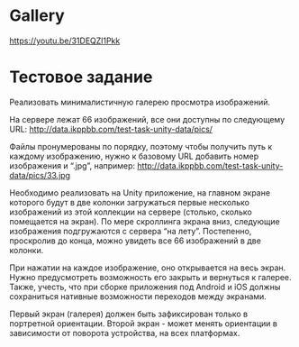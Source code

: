 # Gallery

https://youtu.be/31DEQZl1Pkk

# Тестовое задание
Реализовать минималистичную галерею просмотра изображений.

На сервере лежат 66 изображений, все они доступны по следующему URL:
http://data.ikppbb.com/test-task-unity-data/pics/

Файлы пронумерованы по порядку, поэтому чтобы получить путь к каждому изображению, нужно к базовому URL добавить номер изображения и “.jpg”, например:
http://data.ikppbb.com/test-task-unity-data/pics/33.jpg

Необходимо реализовать на Unity приложение, на главном экране которого будут в две колонки загружаться первые несколько изображений из этой коллекции на сервере (столько, сколько помещается на экран). По мере скроллинга экрана вниз, следующие изображения подгружаются с сервера “на лету”. Постепенно, проскролив до конца, можно увидеть все 66 изображений в две колонки.

При нажатии на каждое изображение, оно открывается на весь экран. Нужно предусмотреть возможность его закрыть и вернуться к галерее. Также, учесть, что при сборке приложения под Android и iOS должны сохраниться нативные возможности переходов между экранами.

Первый экран (галерея) должен быть зафиксирован только в портретной ориентации. Второй экран - может менять ориентации в зависимости от поворота устройства, на всех платформах.

